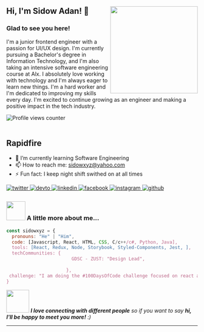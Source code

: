 
<h2> Hi, I'm Sidow Adan! 👋
<img align='right' src="https://cdn.dribbble.com/users/1162077/screenshots/3848914/programmer.gif" width="230">


### Glad to see you here!  
 I'm a junior frontend engineer with a passion for UI/UX design. I'm currently pursuing a Bachelor's degree in Information Technology, and I'm also taking an intensive software engineering course at Alx. I absolutely love working with technology and I'm always eager to learn new things. I'm a hard worker and I'm dedicated to improving my skills every day. I'm excited to continue growing as an engineer and making a positive impact in the tech industry.  
  
![Profile views counter](https://komarev.com/ghpvc/?username=sidowxyz&&style=flat-square)  
<br>
  
## Rapidfire  

- 🌱 I’m currently learning Software Engineering  
- 📫 How to reach me: sidowxyz@yahoo.com  
- ⚡ Fun fact: I keep night shift swithed on at all times   

</td><td valign="top" width="50%">

<a href="https://twitter.com/sidowxyz" target="_blank">
<img src=https://img.shields.io/badge/twitter-%2300acee.svg?&style=for-the-badge&logo=twitter&logoColor=white alt=twitter style="margin-bottom: 5px;" />
</a>
<a href="https://dev.to/sidowxyz" target="_blank">
<img src=https://img.shields.io/badge/dev.to-%2308090A.svg?&style=for-the-badge&logo=dev.to&logoColor=white alt=devto style="margin-bottom: 5px;" />
</a>
<a href="https://linkedin.com/in/sidowxyz" target="_blank">
<img src=https://img.shields.io/badge/linkedin-%231E77B5.svg?&style=for-the-badge&logo=linkedin&logoColor=white alt=linkedin style="margin-bottom: 5px;" />
</a>
<a href="https://www.facebook.com/sidowxyz" target="_blank">
<img src=https://img.shields.io/badge/facebook-%232E87FB.svg?&style=for-the-badge&logo=facebook&logoColor=white alt=facebook style="margin-bottom: 5px;" />
</a>
<a href="https://instagram.com/sidowxyz" target="_blank">
<img src=https://img.shields.io/badge/instagram-%23000000.svg?&style=for-the-badge&logo=instagram&logoColor=white alt=instagram style="margin-bottom: 5px;" />
</a>
<a href="https://github.com/sidowxyz" target="_blank">
<img src=https://img.shields.io/badge/github-%2324292e.svg?&style=for-the-badge&logo=github&logoColor=white alt=github style="margin-bottom: 5px;" />
</a>  
  

### <img src="https://media.giphy.com/media/VgCDAzcKvsR6OM0uWg/giphy.gif" width="50"> A little more about me...  

```javascript
const sidowxyz = {
  pronouns: "He" | "Him",
  code: [Javascript, React, HTML, CSS, C/c++/c#, Python, Java],
  tools: [React, Redux, Node, Storybook, Styled-Components, Jest, ],
  techCommunities: {
                        GDSC - ZUST: "Design Lead",
                        
                      },
 challenge: "I am doing the #100DaysOfCode challenge focused on react and typescript"
}
```

<img src="https://media.giphy.com/media/LnQjpWaON8nhr21vNW/giphy.gif" width="60"> <em><b>I love connecting with different people</b> so if you want to say <b>hi, I'll be happy to meet you more!</b> :)

---
  <em>
  
 

  
  
  
  
